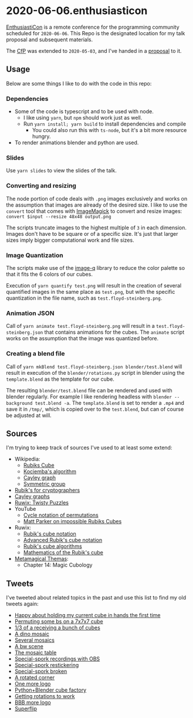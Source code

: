 # 2020-06-06.enthusiasticon

[EnthusiastiCon](https://www.enthusiasticon.de/) is a remote conference
for the programming community scheduled for `2020-06-06`.
This Repo is the designated location for my talk proposal and subsequent materials.

The [CfP](https://www.enthusiasticon.de/cfp/) was extended to `2020-05-03`,
and I've handed in a [proposal](proposal.md) to it.

## Usage

Below are some things I like to do with the code in this repo:

### Dependencies

* Some of the code is typescript and to be used with node.
  * I like using `yarn`, but `npm` should work just as well.
  * Run `yarn install; yarn build` to install dependencies and compile
    * You could also run this with `ts-node`, but it's a bit more resource hungry.
* To render animations blender and python are used.

### Slides

Use `yarn slides` to view the slides of the talk.

### Converting and resizing

The node portion of code deals with `.png` images exclusively
and works on the assumption that images are already of the desired size.
I like to use the `convert` tool that comes with
[ImageMagick](https://imagemagick.org/index.php) to convert and resize images:
`convert $input --resize 48x48 output.png`

The scripts truncate images to the highest multiple of `3` in each dimension.
Images don't have to be square or of a specific size.
It's just that larger sizes imply bigger computational work and file sizes.

### Image Quantization

The scripts make use of the [image-q](https://github.com/ibezkrovnyi/image-quantization)
library to reduce the color palette so that it fits the 6 colors of our cubes.

Execution of `yarn quantify test.png` will result in the creation of several
quantified images in the same place as `test.png`,
but with the specific quantization in the file name, such as `test.floyd-steinberg.png`.

### Animation JSON

Call of `yarn animate test.floyd-steinberg.png` will result in a `test.floyd-steinberg.json`
that contains animations for the cubes.
The `animate` script works on the assumption that the image was quantized before.

### Creating a blend file

Call of `yarn mkBlend test.floyd-steinberg.json blender/test.blend` will result
in execution of the `blender/rotations.py` script in blender
using the `template.blend` as the template for our cube.

The resulting `blender/test.blend` file can be rendered and used with blender regularly.
For example I like rendering headless with `blender --background test.blend -a`.
The `template.blend` is set to render a `.mp4` and save it in `/tmp/`,
which is copied over to the `test.blend`, but can of course be adjusted at will.

## Sources

I'm trying to keep track of sources I've used to at least some extend:

* Wikipedia:
  * [Rubiks Cube](https://en.wikipedia.org/wiki/Rubik%27s_Cube)
  * [Kociemba's algorithm](https://en.wikipedia.org/wiki/Optimal_solutions_for_Rubik%27s_Cube#Kociemba's_algorithm)
  * [Cayley graph](https://en.wikipedia.org/wiki/Cayley_graph)
  * [Symmetric group](https://en.wikipedia.org/wiki/Symmetric_group)
* [Rubik's for cryptographers](http://www0.cs.ucl.ac.uk/staff/c.petit/rubik.html)
* [Cayley graphs](https://www.jaapsch.net/puzzles/cayley.htm)
* [Ruwix: Twisty Puzzles](https://ruwix.com/twisty-puzzles/)
* YouTube
  * [Cycle notation of permutations](https://www.youtube.com/watch?v=MpKG6FmcIHk)
  * [Matt Parker on impossible Rubiks Cubes](https://www.youtube.com/watch?v=PLAFNvxDPMw)
* Ruwix:
  * [Rubik's cube notation](https://ruwix.com/the-rubiks-cube/notation/)
  * [Advanced Rubik's cube notation](https://ruwix.com/the-rubiks-cube/notation/advanced/)
  * [Rubik's cube algorithms](https://ruwix.com/the-rubiks-cube/algorithm/)
  * [Mathematics of the Rubik's cube](https://ruwix.com/the-rubiks-cube/mathematics-of-the-rubiks-cube-permutation-group/)
* [Metamagical Themas](https://en.wikipedia.org/wiki/Metamagical_Themas):
  * Chapter 14: Magic Cubology

## Tweets

I've tweeted about related topics in the past
and use this list to find my old tweets again:

* [Happy about holding my current cube in hands the first time](https://twitter.com/sicarius/status/981664903877578752)
* [Permuting some bs on a 7x7x7 cube](https://twitter.com/sicarius/status/1017447426679083008)
* [1/3 of a receiving a bunch of cubes](https://twitter.com/sicarius/status/1019542554784694273)
* [A dino mosaic](https://twitter.com/sicarius/status/1020378934008049664)
* [Several mosaics](https://twitter.com/sicarius/status/1024214508779257861)
* [A bw scene](https://twitter.com/sicarius/status/1062466381252300801)
* [The mosaic table](https://twitter.com/sicarius/status/1071485356934135808)
* [Special-spork recordings with OBS](https://twitter.com/sicarius/status/1138140560739524609)
* [Special-spork restickering](https://twitter.com/sicarius/status/1139284954339147776)
* [Special-spork broken](https://twitter.com/sicarius/status/1139621566831050752)
* [A rotated corner](https://twitter.com/sicarius/status/1173270682962149380)
* [One more logo](https://twitter.com/sicarius/status/1250524776361340929)
* [Python+Blender cube factory](https://twitter.com/sicarius/status/1262014566000734209)
* [Getting rotations to work](https://twitter.com/sicarius/status/1263515774225956865)
* [BBB more logo](https://twitter.com/sicarius/status/1263928313862651904)
* [Superflip](https://twitter.com/sicarius/status/1264147673403318273)
